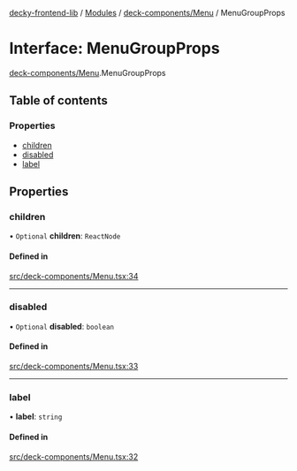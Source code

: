 [decky-frontend-lib](../README.md) / [Modules](../modules.md) / [deck-components/Menu](../modules/deck_components_Menu.md) / MenuGroupProps

# Interface: MenuGroupProps

[deck-components/Menu](../modules/deck_components_Menu.md).MenuGroupProps

## Table of contents

### Properties

- [children](deck_components_Menu.MenuGroupProps.md#children)
- [disabled](deck_components_Menu.MenuGroupProps.md#disabled)
- [label](deck_components_Menu.MenuGroupProps.md#label)

## Properties

### children

• `Optional` **children**: `ReactNode`

#### Defined in

[src/deck-components/Menu.tsx:34](https://github.com/SteamDeckHomebrew/decky-frontend-lib/blob/5f0470c/src/deck-components/Menu.tsx#L34)

___

### disabled

• `Optional` **disabled**: `boolean`

#### Defined in

[src/deck-components/Menu.tsx:33](https://github.com/SteamDeckHomebrew/decky-frontend-lib/blob/5f0470c/src/deck-components/Menu.tsx#L33)

___

### label

• **label**: `string`

#### Defined in

[src/deck-components/Menu.tsx:32](https://github.com/SteamDeckHomebrew/decky-frontend-lib/blob/5f0470c/src/deck-components/Menu.tsx#L32)
